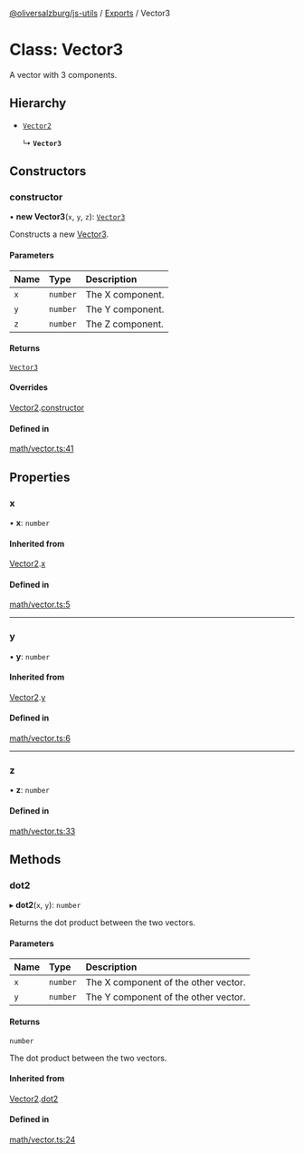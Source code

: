 [@oliversalzburg/js-utils](../README.md) / [Exports](../modules.md) / Vector3

# Class: Vector3

A vector with 3 components.

## Hierarchy

-   [`Vector2`](Vector2.md)

    ↳ **`Vector3`**

## Constructors

### constructor

• **new Vector3**(`x`, `y`, `z`): [`Vector3`](Vector3.md)

Constructs a new [Vector3](Vector3.md).

#### Parameters

| Name | Type     | Description      |
| :--- | :------- | :--------------- |
| `x`  | `number` | The X component. |
| `y`  | `number` | The Y component. |
| `z`  | `number` | The Z component. |

#### Returns

[`Vector3`](Vector3.md)

#### Overrides

[Vector2](Vector2.md).[constructor](Vector2.md#constructor)

#### Defined in

[math/vector.ts:41](https://github.com/oliversalzburg/js-utils/blob/bb6a423/source/math/vector.ts#L41)

## Properties

### x

• **x**: `number`

#### Inherited from

[Vector2](Vector2.md).[x](Vector2.md#x)

#### Defined in

[math/vector.ts:5](https://github.com/oliversalzburg/js-utils/blob/bb6a423/source/math/vector.ts#L5)

---

### y

• **y**: `number`

#### Inherited from

[Vector2](Vector2.md).[y](Vector2.md#y)

#### Defined in

[math/vector.ts:6](https://github.com/oliversalzburg/js-utils/blob/bb6a423/source/math/vector.ts#L6)

---

### z

• **z**: `number`

#### Defined in

[math/vector.ts:33](https://github.com/oliversalzburg/js-utils/blob/bb6a423/source/math/vector.ts#L33)

## Methods

### dot2

▸ **dot2**(`x`, `y`): `number`

Returns the dot product between the two vectors.

#### Parameters

| Name | Type     | Description                          |
| :--- | :------- | :----------------------------------- |
| `x`  | `number` | The X component of the other vector. |
| `y`  | `number` | The Y component of the other vector. |

#### Returns

`number`

The dot product between the two vectors.

#### Inherited from

[Vector2](Vector2.md).[dot2](Vector2.md#dot2)

#### Defined in

[math/vector.ts:24](https://github.com/oliversalzburg/js-utils/blob/bb6a423/source/math/vector.ts#L24)
